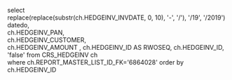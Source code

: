 select  
        replace(replace(substr(ch.HEDGEINV_INVDATE, 0, 10), '-', '/'), '/19', '/2019') datedo,  
        ch.HEDGEINV_PAN,  
        ch.HEDGEINV_CUSTOMER,  
        ch.HEDGEINV_AMOUNT , 
        ch.HEDGEINV_ID AS RWOSEQ, 
        ch.HEDGEINV_ID, 
        'false' 
        from CRS_HEDGEINV ch  
        where ch.REPORT_MASTER_LIST_ID_FK='6864028'
        order by ch.HEDGEINV_ID
